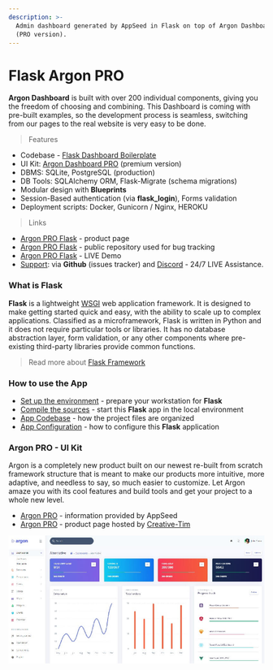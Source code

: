 ```yaml
---
description: >-
  Admin dashboard generated by AppSeed in Flask on top of Argon Dashboard design
  (PRO version).
---
```


# Flask Argon PRO

**Argon Dashboard** is built with over 200 individual components, giving you the freedom of choosing and combining. This Dashboard is coming with pre-built examples, so the development process is seamless, switching from our pages to the real website is very easy to be done. 

> Features

* Codebase - [Flask Dashboard Boilerplate](../../boilerplate-code/flask-dashboard.md)
* UI Kit: [Argon Dashboard PRO](../../content/bootstrap-template/argon-dashboard-pro.md) \(premium version\) 
* DBMS: SQLite, PostgreSQL \(production\)
* DB Tools: SQLAlchemy ORM, Flask-Migrate \(schema migrations\)
* Modular design with **Blueprints**
* Session-Based authentication \(via **flask\_login**\), Forms validation
* Deployment scripts: Docker, Gunicorn / Nginx, HEROKU 

> Links

* [Argon PRO Flask](https://appseed.us/admin-dashboards/flask-dashboard-argon-pro) - product page
* [Argon PRO Flask](https://github.com/app-generator/flask-dashboard-argon-pro) - public repository used for bug tracking
* [Argon PRO Flask](https://flask-argon-dashboard-pro.appseed-srv1.com/) - LIVE Demo 
* [Support](https://appseed.us/support):  via **Github** \(issues tracker\) and [Discord](https://discord.gg/fZC6hup) - 24/7 LIVE Assistance.



### What is Flask

**Flask** is a lightweight [WSGI](../../content/what-is/wsgi.md) web application framework. It is designed to make getting started quick and easy, with the ability to scale up to complex applications. Classified as a microframework, Flask is written in Python and it does not require particular tools or libraries. It has no database abstraction layer, form validation, or any other components where pre-existing third-party libraries provide common functions.

> Read more about [Flask Framework](../../content/what-is/flask.md)



### How to use the App

* [Set up the environment](../../boilerplate-code/flask-dashboard.md#environment) - prepare your workstation for **Flask**
* [Compile the sources](../../boilerplate-code/flask-dashboard.md#build-the-app-1) - start this **Flask** app in the local environment
* [App Codebase](../../boilerplate-code/flask-dashboard.md#app-codebase) - how the project files are organized
* [App Configuration](../../boilerplate-code/flask-dashboard.md#app-configuration) - how to configure this **Flask** application



### Argon PRO - UI Kit

Argon is a completely new product built on our newest re-built from scratch framework structure that is meant to make our products more intuitive, more adaptive, and needless to say, so much easier to customize. Let Argon amaze you with its cool features and build tools and get your project to a whole new level.

* [Argon PRO](../../content/bootstrap-template/argon-dashboard-pro.md) - information provided by AppSeed 
* [Argon PRO](https://bit.ly/39D2BLX) - product page hosted by [Creative-Tim](../../content/partners/creative-tim.md)

![Argon Dashboard - Premium Bootstrap Template](../../.gitbook/assets/docs-cover-argon-pro.jpg)



